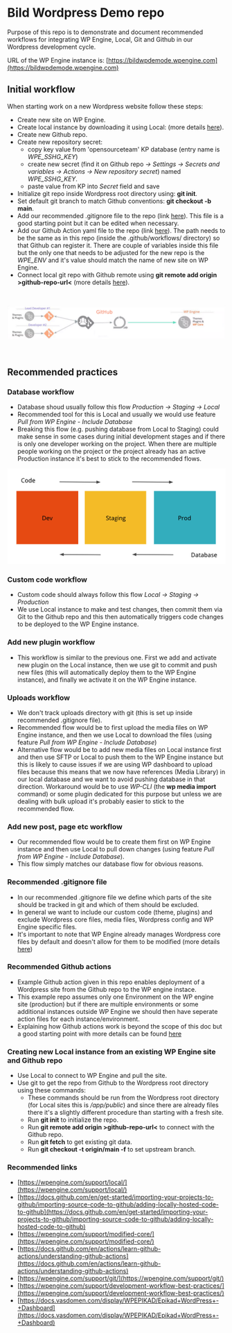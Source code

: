 # Bild Wordpress Demo repo

Purpose of this repo is to demonstrate and document recommended workflows for integrating WP Engine, Local, Git and Github in our Wordpress development cycle.  

URL of the WP Engine instance is: [https://bildwpdemode.wpengine.com](https://bildwpdemode.wpengine.com)


## Initial workflow

When starting work on a new Wordpress website follow these steps: 
- Create new site on WP Engine.
- Create local instance by downloading it using Local: (more details [here](https://wpengine.com/support/local/)).
- Create new Github repo.
- Create new repository secret:
  - copy key value from 'opensourceteam' KP database (entry name is *WPE_SSHG_KEY*)
  - create new secret (find it on Github repo *-> Settings -> Secrets and variables -> Actions -> New repository secret*) named *WPE_SSHG_KEY*.
  - paste value from KP into *Secret* field and save
- Initialize git repo inside Wordpress root directory using: **git init**.
- Set default git branch to match Github conventions: **git checkout -b main**.
- Add our recommended .gitignore file to the repo (link [here](.gitignore)). This file is a good starting point but it can be edited when necessary.
- Add our Github Action yaml file to the repo (link [here](.github/workflows/ghaction-wpengine-prod.yml)). The path needs to be the same as in this repo (inside the .github/workflows/ directory) so that Github can register it. There are couple of variables inside this file but the only one that needs to be adjusted for the new repo is the *WPE_ENV* and it's value should match the name of new site on WP Engine. 
- Connect local git repo with Github remote using **git remote add origin >github-repo-url<** (more details [here](https://docs.github.com/en/get-started/importing-your-projects-to-github/importing-source-code-to-github/adding-locally-hosted-code-to-github)).  

<br />

![flow image](/wp-flow.png)  

<br />


## Recommended practices

### Database workflow

- Database shoud usually follow this flow *Production -> Staging -> Local*
- Recommended tool for this is Local and usually we would use feature *Pull from WP Engine - Include Database* 
- Breaking this flow (e.g. pushing database from Local to Staging) could make sense in some cases during initial development stages and if there is only one developer working on the project. When there are multiple people working on the project or the project already has an active Production instance it's best to stick to the recommended flows.

![flow image](/dev_staging_prod.webp)

### Custom code workflow

- Custom code should always follow this flow *Local -> Staging ->  Production*
- We use Local instance to make and test changes, then commit them via Git to the Github repo and this then automatically triggers code changes to be deployed to the WP Engine instance.

### Add new plugin workflow

- This workflow is similar to the previous one. First we add and activate new plugin on the Local instance, then we use git to commit and push new files (this will automatically deploy them to the WP Engine instance), and finally we activate it on the WP Engine instance.


### Uploads workflow

- We don't track uploads directory with git (this is set up inside recommended .gitignore file). 
- Recommended flow would be to first upload the media files on WP Engine instance, and then we use Local to download the files (using feature *Pull from WP Engine - Include Database*)
- Alternative flow would be to add new media files on Local instance first and then use SFTP or Local to push them to the WP Engine instance but this is likely to cause issues if we are using WP dashboard to upload files because this means that we now have references (Media Library) in our local database and we want to avoid pushing database in that direction. Workaround would be to use *WP-CLI* (the **wp media import** command) or some plugin dedicated for this purpose but unless we are dealing with bulk upload it's probably easier to stick to the recommended flow.


### Add new post, page etc workflow

- Our recommended flow would be to create them first on WP Engine instance and then use Local to pull down changes (using feature *Pull from WP Engine - Include Database*). 
- This flow simply matches our database flow for obvious reasons.


### Recommended .gitignore file

- In our recommended .gitignore file we define which parts of the site should be tracked in git and which of them should be excluded.
- In general we want to include our custom code (theme, plugins) and exclude Wordpress core files, media files, Wordpress config and WP Engine specific files.
- It's important to note that WP Engine already manages Wordpress core files by default and doesn't allow for them to be modified (more details [here](https://wpengine.com/support/modified-core/))


### Recommended Github actions

- Example Github action given in this repo enables deployment of a Wordpress site from the Github repo to the WP engine instace.
- This example repo assumes only one Environment on the WP engine site (production) but if there are multiple environments or some additional instances outside WP Engine we should then have seperate action files for each instance/environment.
- Explaining how Github actions work is beyond the scope of this doc but a good starting point with more details can be found [here](https://docs.github.com/en/actions/learn-github-actions/understanding-github-actions)


### Creating new Local instance from an existing WP Engine site and Github repo

- Use Local to connect to WP Engine and pull the site.
- Use git to get the repo from Github to the Wordpress root directory using these commands:
  - These commands should be run from the Wordpress root directory (for Local sites this is *<project dir>/app/public*) and since there are already files there it's a slightly different procedure than starting with a fresh site.
  - Run **git init** to initialize the repo.
  - Run **git remote add origin >github-repo-url<** to connect with the Github repo.
  - Run **git fetch** to get existing git data.
  - Run **git checkout -t origin/main -f** to set upstream branch.


### Recommended links

- [https://wpengine.com/support/local/](https://wpengine.com/support/local/)
- [https://docs.github.com/en/get-started/importing-your-projects-to-github/importing-source-code-to-github/adding-locally-hosted-code-to-github](https://docs.github.com/en/get-started/importing-your-projects-to-github/importing-source-code-to-github/adding-locally-hosted-code-to-github)
- [https://wpengine.com/support/modified-core/](https://wpengine.com/support/modified-core/)
- [https://docs.github.com/en/actions/learn-github-actions/understanding-github-actions](https://docs.github.com/en/actions/learn-github-actions/understanding-github-actions)
- [https://wpengine.com/support/git/](https://wpengine.com/support/git/)
- [https://wpengine.com/support/development-workflow-best-practices/](https://wpengine.com/support/development-workflow-best-practices/)
- [https://docs.vasdomen.com/display/WPEPIKAD/Epikad+WordPress+-+Dashboard](https://docs.vasdomen.com/display/WPEPIKAD/Epikad+WordPress+-+Dashboard)


